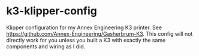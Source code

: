 # k3-klipper-config
Klipper configuration for my Annex Engineering K3 printer. See https://github.com/Annex-Engineering/Gasherbrum-K3.  This config will not directly work for you unless you built a K3 with exactly the same components and wiring as I did.
